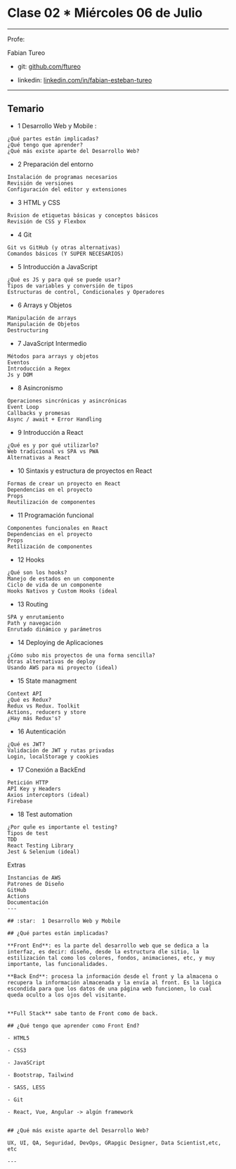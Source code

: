 # Clase 02 * Miércoles 06 de Julio

---

Profe: 

Fabian Tureo 

- git: [github.com/ftureo](https://github.com/ftureo)

- linkedin: [linkedin.com/in/fabian-esteban-tureo](https://linkedin.com/in/fabian-esteban-tureo)

---

## Temario

- 1 Desarrollo Web y Mobile :
```
¿Qué partes están implicadas?
¿Qué tengo que aprender?
¿Qué más existe aparte del Desarrollo Web?
```

- 2 Preparación del entorno
```
Instalación de programas necesarios
Revisión de versiones
Configuración del editor y extensiones
```

- 3 HTML y CSS
```
Rvision de etiquetas básicas y conceptos básicos 
Revisión de CSS y Flexbox
```

- 4 Git
```
Git vs GitHub (y otras alternativas)
Comandos básicos (Y SUPER NECESARIOS)
```

- 5 Introducción a JavaScript
```
¿Qué es JS y para qué se puede usar?
Tipos de variables y conversión de tipos
Estructuras de control, Condicionales y Operadores
```

- 6 Arrays y Objetos
```
Manipulación de arrays 
Manipulación de Objetos
Destructuring
```

- 7 JavaScript Intermedio
```
Métodos para arrays y objetos
Eventos
Introducción a Regex
Js y DOM
```

- 8 Asincronismo
```
Operaciones sincrónicas y asincrónicas
Event Loop
Callbacks y promesas
Async / await + Error Handling
```

- 9 Introducción a React
```
¿Qué es y por qué utilizarlo?
Web tradicional vs SPA vs PWA
Alternativas a React
```

- 10 Sintaxis y estructura de proyectos en React
```
Formas de crear un proyecto en React
Dependencias en el proyecto
Props
Reutilización de componentes
```

- 11 Programación funcional
```
Componentes funcionales en React
Dependencias en el proyecto
Props
Retilización de componentes
```

- 12 Hooks
```
¿Qué son los hooks?
Manejo de estados en un componente
Ciclo de vida de un componente
Hooks Nativos y Custom Hooks (ideal
```

- 13 Routing
```
SPA y enrutamiento
Path y navegación
Enrutado dinámico y parámetros
```

- 14 Deploying de Aplicaciones
```
¿Cómo subo mis proyectos de una forma sencilla?
Otras alternativas de deploy
Usando AWS para mi proyecto (ideal)
```

- 15 State managment
```
Context API
¿Qué es Redux?
Redux vs Redux. Toolkit
Actions, reducers y store
¿Hay más Redux's?
```

- 16 Autenticación
```
¿Qué es JWT?
Validación de JWT y rutas privadas
Login, localStorage y cookies
```

- 17 Conexión a BackEnd
```
Petición HTTP
API Key y Headers
Axios interceptors (ideal)
Firebase
```

- 18 Test automation
```
¿Por quñe es importante el testing?
Tipos de test
TDD
React Testing Library
Jest & Selenium (ideal)
```

Extras
```
Instancias de AWS
Patrones de Diseño
GitHub
Actions
Documentación
---

## :star:  1 Desarrollo Web y Mobile 

## ¿Qué partes están implicadas?

**Front End**: es la parte del desarrollo web que se dedica a la interfaz, es decir: diseño, desde la estructura dle sitio, la estilización tal como los colores, fondos, animaciones, etc, y muy importante, las funcionalidades.

**Back End**: procesa la información desde el front y la almacena o recupera la información almacenada y la envía al front. Es la lógica escondida para que los datos de una página web funcionen, lo cual queda oculto a los ojos del visitante.


**Full Stack** sabe tanto de Front como de back.

## ¿Qué tengo que aprender como Front End?

- HTML5

- CSS3

- JavaSCript

- Bootstrap, Tailwind

- SASS, LESS

- Git

- React, Vue, Angular -> algún framework


## ¿Qué más existe aparte del Desarrollo Web?

UX, UI, QA, Seguridad, DevOps, GRapgic Designer, Data Scientist,etc, etc

---
